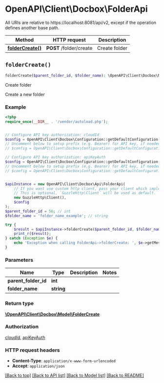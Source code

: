 # OpenAPI\Client\Docbox\FolderApi

All URIs are relative to https://localhost:8081/api/v2, except if the operation defines another base path.

| Method | HTTP request | Description |
| ------------- | ------------- | ------------- |
| [**folderCreate()**](FolderApi.md#folderCreate) | **POST** /folder/create | Create folder |


## `folderCreate()`

```php
folderCreate($parent_folder_id, $folder_name): \OpenAPI\Client\Docbox\Model\FolderCreate
```

Create folder

Create a new folder

### Example

```php
<?php
require_once(__DIR__ . '/vendor/autoload.php');


// Configure API key authorization: cloudId
$config = OpenAPI\Client\Docbox\Configuration::getDefaultConfiguration()->setApiKey('Cloud-ID', 'YOUR_API_KEY');
// Uncomment below to setup prefix (e.g. Bearer) for API key, if needed
// $config = OpenAPI\Client\Docbox\Configuration::getDefaultConfiguration()->setApiKeyPrefix('Cloud-ID', 'Bearer');

// Configure API key authorization: apiKeyAuth
$config = OpenAPI\Client\Docbox\Configuration::getDefaultConfiguration()->setApiKey('API-Key', 'YOUR_API_KEY');
// Uncomment below to setup prefix (e.g. Bearer) for API key, if needed
// $config = OpenAPI\Client\Docbox\Configuration::getDefaultConfiguration()->setApiKeyPrefix('API-Key', 'Bearer');


$apiInstance = new OpenAPI\Client\Docbox\Api\FolderApi(
    // If you want use custom http client, pass your client which implements `GuzzleHttp\ClientInterface`.
    // This is optional, `GuzzleHttp\Client` will be used as default.
    new GuzzleHttp\Client(),
    $config
);
$parent_folder_id = 56; // int
$folder_name = 'folder_name_example'; // string

try {
    $result = $apiInstance->folderCreate($parent_folder_id, $folder_name);
    print_r($result);
} catch (Exception $e) {
    echo 'Exception when calling FolderApi->folderCreate: ', $e->getMessage(), PHP_EOL;
}
```

### Parameters

| Name | Type | Description  | Notes |
| ------------- | ------------- | ------------- | ------------- |
| **parent_folder_id** | **int**|  | |
| **folder_name** | **string**|  | |

### Return type

[**\OpenAPI\Client\Docbox\Model\FolderCreate**](../Model/FolderCreate.md)

### Authorization

[cloudId](../../README.md#cloudId), [apiKeyAuth](../../README.md#apiKeyAuth)

### HTTP request headers

- **Content-Type**: `application/x-www-form-urlencoded`
- **Accept**: `application/json`

[[Back to top]](#) [[Back to API list]](../../README.md#endpoints)
[[Back to Model list]](../../README.md#models)
[[Back to README]](../../README.md)
